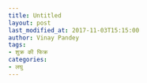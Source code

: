 ```yaml
---
title: Untitled
layout: post
last_modified_at: 2017-11-03T15:15:00
author: Vinay Pandey
tags:
- शुक्र की फिक्र
categories:
- लघु
---
```

<Media omitted>


